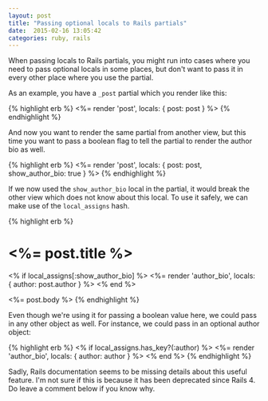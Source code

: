 ```yaml
---
layout: post
title: "Passing optional locals to Rails partials"
date:  2015-02-16 13:05:42
categories: ruby, rails
---
```


When passing locals to Rails partials,
you might run into cases where
you need to pass optional locals in some places,
but don't want to pass it in every other place
where you use the partial.

As an example, you have a `_post` partial
which you render like this:

{% highlight erb %}
<%= render 'post', locals: { post: post } %>
{% endhighlight %}

And now you want to render the same partial from another view,
but this time you want to pass a boolean flag
to tell the partial to render the author bio as well.

{% highlight erb %}
<%= render 'post', locals: { post: post, show_author_bio: true } %>
{% endhighlight %}

If we now used the `show_author_bio` local in the partial,
it would break the other view 
which does not know about this local.
To use it safely, we can make use of
the `local_assigns` hash.

{% highlight erb %}
<h1><%= post.title %></h1>

<% if local_assigns[:show_author_bio] %>
  <%= render 'author_bio', locals: { author: post.author } %>
<% end %>

<%= post.body %>
{% endhighlight %}

Even though we're using it for passing a boolean value here,
we could pass in any other object as well.
For instance, we could pass in an optional author object:

{% highlight erb %}
<% if local_assigns.has_key?(:author) %>
  <%= render 'author_bio', locals: { author: author } %>
<% end %>
{% endhighlight %}

Sadly, Rails documentation seems to be
missing details about this useful feature.
I'm not sure if this is because
it has been deprecated since Rails 4.
Do leave a comment below if you know why.

